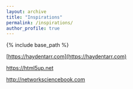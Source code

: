 ```yaml
---
layout: archive
title: "Inspirations"
permalink: /inspirations/
author_profile: true
---
```


{% include base_path %}

[https://haydentarr.com](https://haydentarr.com)

https://html5up.net

http://networksciencebook.com
